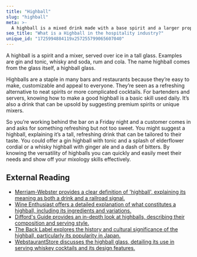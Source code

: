 ```yaml
---
title: "Highball"
slug: "highball"
meta: >-
  A highball is a mixed drink made with a base spirit and a larger proportion of a non-alcoholic mixer, served over ice in a tall glass.
seo_title: "What is a Highball in the hospitality industry?"
unique_id: "1725994884119x257255799065607040"
---
```


A highball is a spirit and a mixer, served over ice in a tall glass. Examples are gin and tonic, whisky and soda, rum and cola. The name highball comes from the glass itself, a highball glass.

Highballs are a staple in many bars and restaurants because they’re easy to make, customizable and appeal to everyone. They’re seen as a refreshing alternative to neat spirits or more complicated cocktails. For bartenders and servers, knowing how to make a good highball is a basic skill used daily. It’s also a drink that can be upsold by suggesting premium spirits or unique mixers.

So you’re working behind the bar on a Friday night and a customer comes in and asks for something refreshing but not too sweet. You might suggest a highball, explaining it’s a tall, refreshing drink that can be tailored to their taste. You could offer a gin highball with tonic and a splash of elderflower cordial or a whisky highball with ginger ale and a dash of bitters. By knowing the versatility of highballs you can quickly and easily meet their needs and show off your mixology skills effectively.

## External Reading

- [Merriam-Webster provides a clear definition of 'highball', explaining its meaning as both a drink and a railroad signal.](https://www.merriam-webster.com/dictionary/highball)
- [Wine Enthusiast offers a detailed explanation of what constitutes a highball, including its ingredients and variations.](https://www.wineenthusiast.com/recipes/cocktail-recipes/what-is-a-highball/)
- [Difford's Guide provides an in-depth look at highballs, describing their composition and serving style.](https://www.diffordsguide.com/g/1086/highballs/what-is-a-highball)
- [The Back Label explores the history and cultural significance of the highball, particularly its popularity in Japan.](https://www.thebacklabel.com/history-of-the-highball/)
- [WebstaurantStore discusses the highball glass, detailing its use in serving whiskey cocktails and its design features.](https://www.webstaurantstore.com/article/68/types-of-whiskey-glasses.html)